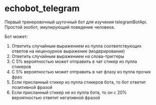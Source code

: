 # echobot_telegram

Первый тренеровочный шуточный бот для изучения telegramBotApi.
Простой эхобот, эмулирующий поведение человека. 

Бот может:
1. Ответить случайным выражением из пулла соответствующих ответов на нецензурное выражение (модерирование)
2. Ответить случайным выражением на слова-триггеры 
3. С 5% вероятностью может отправить в чат стикер из пулла стикеров
4. С 5% вероятностью может отправить в чат флазу из пулла прочих фраз
5. Если присланный стикер из пулла стикеров бота, то бот ответит позитивной фразой 
6. Если присланный стикер не из пулла бота, то он с 20% вероятностью ответит негативной фразой
 
